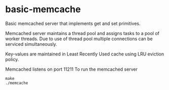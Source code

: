 # basic-memcache

Basic memcached server that implements get and set primitives.

Memcached server maintains a thread pool and assigns tasks to
a pool of worker threads. Due to use of thread pool
multiple connections can be serviced simultaneously.

Key-values are maintained in Least Recently Used cache
using LRU eviction policy.

Memcached listens on port 11211
To run the memcached server
```
make
./memcache
```

